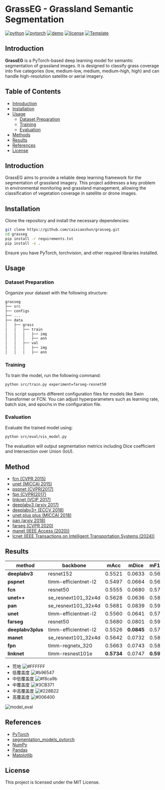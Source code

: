 # GrassEG - Grassland Semantic Segmentation
[![python](https://img.shields.io/badge/-Python_3.9_%7C_3.10_%7C_3.11-blue?logo=python&logoColor=white)](https://www.python.org/)
[![pytorch](https://img.shields.io/badge/PyTorch_2.0+-ee4c2c?logo=pytorch&logoColor=white)](https://pytorch.org/get-started/locally/)
[![demo](https://img.shields.io/badge/🤗HugginngFace-Spaces-orange)](https://huggingface.co/spaces/caixiaoshun/cloudseg)
[![license](https://img.shields.io/badge/License-MIT-green.svg?labelColor=gray)](https://github.com/XavierJiezou/cloudseg#license)
[![Template](https://img.shields.io/badge/-Lightning--Hydra--Template-017F2F?style=flat&logo=github&labelColor=gray)](https://github.com/ashleve/lightning-hydra-template)

## Introduction

**GrassEG** is a PyTorch-based deep learning model for semantic segmentation of grassland images. It is designed to classify grass coverage into five categories (low, medium-low, medium, medium-high, high) and can handle high-resolution satellite or aerial imagery.

## Table of Contents

- [Introduction](#Installation)
- [Installation](#installation)
- [Usage](#usage)
  - [Dataset Preparation](#dataset-preparation)
  - [Training](#training)
  - [Evaluation](#evaluation)
- [Methods](#methods)
- [Results](#results)
- [References](#references)
- [License](#license)

## Introduction

GrassEG aims to provide a reliable deep learning framework for the segmentation of grassland imagery. This project addresses a key problem in environmental monitoring and grassland management, allowing the classification of vegetation coverage in satellite or drone images.

## Installation

Clone the repository and install the necessary dependencies:

```bash
git clone https://github.com/caixiaoshun/grasseg.git
cd grasseg
pip install -r requirements.txt
pip install -e .
```
Ensure you have PyTorch, torchvision, and other required libraries installed.

## Usage

### Dataset Preparation

Organize your dataset with the following structure:

```bash
grasseg
├── src
├── configs
├── ...
├── data
│   ├── grass
│   │   ├── train
│   │   │   ├── img
│   │   │   ├── ann
│   │   ├── val
│   │   │   ├── img
│   │   │   ├── ann
```

### Training

To train the model, run the following command:

```bash
python src/train.py experiment=farseg-resnet50
```

This script supports different configuration files for models like Swin Transformer or FCN. You can adjust hyperparameters such as learning rate, batch size, and epochs in the configuration file.

### Evaluation

Evaluate the trained model using:

```bash
python src/eval/vis_model.py
```

The evaluation will output segmentation metrics including Dice coefficient and Intersection over Union (IoU).

## Method

- [fcn (CVPR 2015)](references/Fully-Convolutional-Networks-for-Semantic-Segmentation.pdf)
- [unet (MICCAI 2015)](references/U-Net-Convolutional-Networks-for-Biomedical-Image-Segmentation.pdf)
- [pspnet (CVPR(2017)](references/Pyramid-Scene-Parsing-Network.pdf)
- [fpn (CVPR(2017)](references/A-Unified-Architecture-for-Instance-and-Semantic-Segmentation.pdf)
- [linknet (VCIP 2017)](references/LinkNet-Exploiting-Encoder-Representations-for-Efficient-Semantic-Segmentation.pdf)
- [deeplabv3 (arxiv 2017)](references/Rethinking-Atrous-Convolution-for-Semantic-Image-Segmentation.pdf)
- [deeplabv3+ (ECCV 2018)](references/Encoder-Decoder-with-Atrous-Separable-Convolution-for-Semantic-Image-Segmentation.pdf)
- [unet plus plus (MICCAI 2018)](references/UNet++-A-Nested-U-Net-Architecture-for-Medical-Image-Segmentation.pdf)
- [pan (arxiv 2018)](references/Pyramid_attention_network_for_semantic_segmentation.pdf)
- [farseg (CVPR 2020)](references/Foreground-Aware_Relation_Network_for_Geospatial_Object_Segmentation_in_High_Spatial_Resolution_Remote_Sensing_Imagery.pdf)
- [manet (IEEE Access (2020))](references/MA-Net_A_Multi-Scale_Attention_Network_for_Liver_and_Tumor_Segmentation.pdf)
- [lcnet (IEEE Transactions on Intelligent Transportation Systems (2024))](references/Lightweight_Context-Aware_Network_Using_Partial-Channel_Transformation_for_Real-Time_Semantic_Segmentation.pdf)

## Results

| **method**        | **backbone**         | **mAcc**   | **mDice**  | **mF1Score** | **mIoU**   | **mPrecision** | **mCrossEntropyLoss** |
|-------------------|----------------------|------------|------------|--------------|------------|----------------|-----------------------|
| **deeplabv3**     | resnet152            | 0.5521     | 0.0633     | 0.5677       | 0.2715     | 0.6041         | 0.6246                |
| **pspnet**        | timm-efficientnet-l2 | 0.5497     | 0.0664     | 0.5645       | 0.2705     | 0.6154         | 0.6063                |
| **fcn**           | resnet50            | 0.5555     | 0.0680     | 0.5738       | 0.2731     | 0.6072         | 0.6182                |
| **unet++**        | se_resnext101_32x4d  | 0.5628     | 0.0636     | 0.5858       | 0.2826     | 0.6452         | 0.5878                |
| **pan**           | se_resnext101_32x4d  | 0.5681     | 0.0839     | 0.5905       | 0.2828     | 0.6305         | 0.6029                |
| **unet**          | timm-efficientnet-l2 | 0.5560     | 0.0641     | 0.5797       | 0.2808     | **0.6467**     | 0.5935                |
| **farseg**        | resnet50             | 0.5680     | 0.0801     | 0.5914       | 0.2794     | 0.6422         | 0.6163                |
| **deeplabv3plus** | timm-efficientnet-l2 | 0.5526     | **0.0845** | 0.5752       | 0.2795     | 0.6397         | 0.5823                |
| **manet**         | se_resnext101_32x4d  | 0.5642     | 0.0732     | 0.5867       | 0.2854     | 0.6375         | 0.6141                |
| **fpn**           | timm-regnetx_320     | 0.5663     | 0.0743     | 0.5849       | 0.2847     | 0.6267         | 0.5937                |
| **linknet**       | timm-resnest101e     | **0.5734** | 0.0747     | **0.5924**   | **0.2919** | 0.6330         | **0.5849**            |

- 荒地 ![#FFFFFF](https://placehold.co/15x15/FFFFFF/FFFFFF)
- 低覆盖度 ![#b96547](https://placehold.co/15x15/b96547/b96547)
- 中低覆盖度 ![#f8ca9b](https://placehold.co/15x15/f8ca9b/f8ca9b)
- 中覆盖度 ![#3CB371](https://placehold.co/15x15/d3e89e/d3e89e)
- 中高覆盖度 ![#228B22](https://placehold.co/15x15/8abf68/8abf68)
- 高覆盖度 ![#006400](https://placehold.co/15x15/5c904d/5c904d)


![model_eval](images/model_eval.png)


## References

- [PyTorch](https://pytorch.org/)
- [segmentation_models_pytorch](https://github.com/qubvel-org/segmentation_models.pytorch)
- [NumPy](https://numpy.org/)
- [Pandas](https://pandas.pydata.org/)
- [Matplotlib](https://matplotlib.org/)

## License

This project is licensed under the MIT License.

